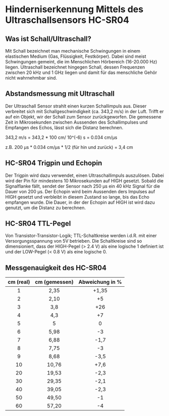 # Hinderniserkennung Mittels des Ultraschallsensors HC-SR04

## Was ist Schall/Ultraschall?

Mit Schall bezeichnet man mechanische Schwingungen in einem elastischen Medium (Gas, Flüssigkeit, Festkörper). Dabei sind meist Schwingungen gemeint, die im Menschlichen Hörbereich (16-20.000 Hz) liegen. 
Ultraschall bezeichnet hingegen Schall, dessen Frequenzen zwischen 20 kHz und 1 GHz liegen und damit für das menschliche Gehör nicht wahrnehmbar sind. 

## Abstandsmessung mit Ultraschall

Der Ultraschall Sensor strahlt einen kurzen Schallimpuls aus. Dieser verbreitet sich mit Schallgeschwindigkeit (ca. 343,2 m/s) in der Luft. Trifft er auf ein Objekt, wir der Schall zum Sensor zurückgeworfen. Die gemessene Zeit in Mikrosekunden zwischen Aussenden des Schallimpulses und Empfangen des Echos, lässt sich die Distanz berechnen.

343,2 m/s = 343,2 * 100 cm/ 10^(-6) s = 0.034 cm/µs

z.B. 200 µs * 0.034 cm/µs * 1/2 (für hin und zurück) = 3,4 cm

## HC-SR04 Trigpin und Echopin

Der Trigpin wird dazu verwendet, einen Ultraschallimpuls auszulösen. Dabei wird der Pin für mindestens 10 Mikrosekunden auf HIGH gesetzt. Sobald die Signalflanke fällt, sendet der Sensor nach 250 µs ein 40 kHz Signal für die Dauer von 200 µs.
Der Echopin wird beim Aussenden ders Impulses auf HIGH gesetzt und verbleibt in diesem Zustand so lange, bis das Echo empfangen wurde.
Die Dauer, in der der Echopin auf HIGH ist wird dazu genutzt, um die Distanz zu berechnen.

## HC-SR04 TTL-Pegel

Von Transistor-Transistor-Logik; TTL-Schaltkreise werden i.d.R. mit einer Versorgungsspannung von 5V betrieben. Die Schaltkreise sind so dimensioniert, dass der HIGH-Pegel (> 2.4 V) als eine logische 1 definiert ist und der LOW-Pegel (< 0.8 V) als eine logische 0.

## Messgenauigkeit des HC-SR04

| cm (real)   | cm (gemessen)   |  Abweichung in %  |
| :---------: | :-------------: | :---------------: |
|       1     |   2,35          |     +1,35         |
|       2     |   2,10          |     +5            |
|       3     |   3,8           |     +26           | 
|       4     |   4,3           |     +7            |  
|       5     |   5             |      0            |    
|       6     |   5,98          |     -3            |  
|       7     |   6,88          |     -1,7          |    
|       8     |   7,75          |     -3            |    
|       9     |   8,68          |     -3,5          |      
|       10    |   10,76         |     +7,6          |       
|       20    |   19,53         |     -2,3          |     
|       30    |   29,35         |     -2,1          |      
|       40    |   39,05         |     -2,3          |       
|       50    |   49,50         |     -1            |     
|       60    |   57,20         |     -4            |      




